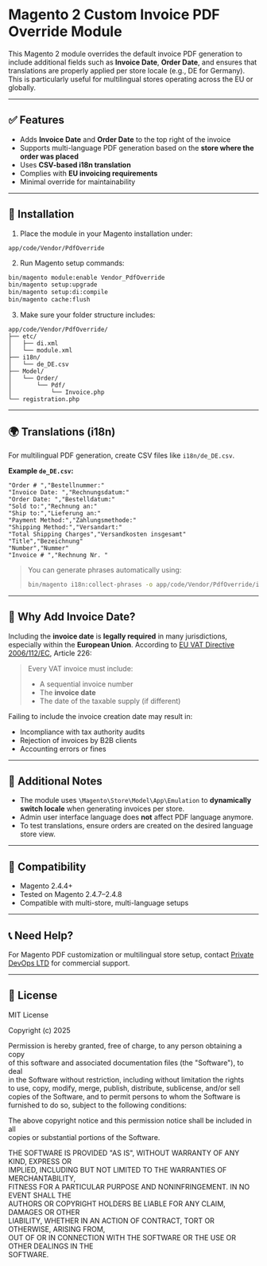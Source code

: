# Magento 2 Custom Invoice PDF Override Module

This Magento 2 module overrides the default invoice PDF generation to include additional fields such as **Invoice Date**, **Order Date**, and ensures that translations are properly applied per store locale (e.g., DE for Germany). This is particularly useful for multilingual stores operating across the EU or globally.

---

## ✅ Features

- Adds **Invoice Date** and **Order Date** to the top right of the invoice
- Supports multi-language PDF generation based on the **store where the order was placed**
- Uses **CSV-based i18n translation**
- Complies with **EU invoicing requirements**
- Minimal override for maintainability

---

## 📂 Installation

1. Place the module in your Magento installation under:

```
app/code/Vendor/PdfOverride
```

2. Run Magento setup commands:

```bash
bin/magento module:enable Vendor_PdfOverride
bin/magento setup:upgrade
bin/magento setup:di:compile
bin/magento cache:flush
```

3. Make sure your folder structure includes:

```
app/code/Vendor/PdfOverride/
├── etc/
│   ├── di.xml
│   └── module.xml
├── i18n/
│   └── de_DE.csv
├── Model/
│   └── Order/
│       └── Pdf/
│           └── Invoice.php
└── registration.php
```

---

## 🌍 Translations (i18n)

For multilingual PDF generation, create CSV files like `i18n/de_DE.csv`.

**Example `de_DE.csv`:**

```csv
"Order # ","Bestellnummer:"
"Invoice Date: ","Rechnungsdatum:"
"Order Date: ","Bestelldatum:"
"Sold to:","Rechnung an:"
"Ship to:","Lieferung an:"
"Payment Method:","Zahlungsmethode:"
"Shipping Method:","Versandart:"
"Total Shipping Charges","Versandkosten insgesamt"
"Title","Bezeichnung"
"Number","Nummer"
"Invoice # ","Rechnung Nr. "
```

> You can generate phrases automatically using:
> ```bash
> bin/magento i18n:collect-phrases -o app/code/Vendor/PdfOverride/i18n/de_DE.csv app/code/Vendor/PdfOverride
> ```

---

## 📅 Why Add Invoice Date?

Including the **invoice date** is **legally required** in many jurisdictions, especially within the **European Union**. According to [EU VAT Directive 2006/112/EC](https://eur-lex.europa.eu/legal-content/EN/TXT/?uri=CELEX:32006L0112), Article 226:

> Every VAT invoice must include:
> - A sequential invoice number
> - The **invoice date**
> - The date of the taxable supply (if different)

Failing to include the invoice creation date may result in:
- Incompliance with tax authority audits
- Rejection of invoices by B2B clients
- Accounting errors or fines

---

## 📌 Additional Notes

- The module uses `\Magento\Store\Model\App\Emulation` to **dynamically switch locale** when generating invoices per store.
- Admin user interface language does **not** affect PDF language anymore.
- To test translations, ensure orders are created on the desired language store view.

---

## 🧩 Compatibility

- Magento 2.4.4+
- Tested on Magento 2.4.7–2.4.8
- Compatible with multi-store, multi-language setups

---

## 📞 Need Help?

For Magento PDF customization or multilingual store setup, contact [Private DevOps LTD](https://privatedevops.com) for commercial support.

---

## 🪪 License

MIT License

Copyright (c) 2025

Permission is hereby granted, free of charge, to any person obtaining a copy  
of this software and associated documentation files (the "Software"), to deal  
in the Software without restriction, including without limitation the rights  
to use, copy, modify, merge, publish, distribute, sublicense, and/or sell  
copies of the Software, and to permit persons to whom the Software is  
furnished to do so, subject to the following conditions:

The above copyright notice and this permission notice shall be included in all  
copies or substantial portions of the Software.

THE SOFTWARE IS PROVIDED "AS IS", WITHOUT WARRANTY OF ANY KIND, EXPRESS OR  
IMPLIED, INCLUDING BUT NOT LIMITED TO THE WARRANTIES OF MERCHANTABILITY,  
FITNESS FOR A PARTICULAR PURPOSE AND NONINFRINGEMENT. IN NO EVENT SHALL THE  
AUTHORS OR COPYRIGHT HOLDERS BE LIABLE FOR ANY CLAIM, DAMAGES OR OTHER  
LIABILITY, WHETHER IN AN ACTION OF CONTRACT, TORT OR OTHERWISE, ARISING FROM,  
OUT OF OR IN CONNECTION WITH THE SOFTWARE OR THE USE OR OTHER DEALINGS IN THE  
SOFTWARE.
